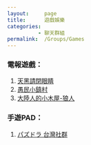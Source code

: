 ```yaml
---
layout:     page
title:      遊戲娛樂
categories: 
          - 聊天群組
permalink:  /Groups/Games
---
```


### 電報遊戲：

1. [天黑請閉眼睛](https://telegram.me/TW_Werewolves)
2. [愚民小鎮村](https://telegram.me/twWolf)
3. [大陸人的小木屋-狼人](https://telegram.me/GroupCN)

### 手遊PAD：

1. [パズドラ 台灣社群](https://telegram.me/pazudora)
